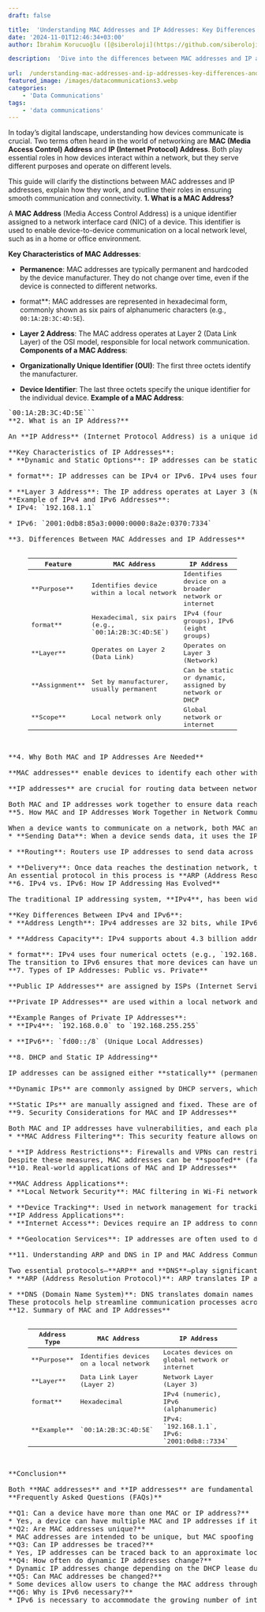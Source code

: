 ```yaml
---
draft: false

title:  'Understanding MAC Addresses and IP Addresses: Key Differences and Uses in Networking'
date: '2024-11-01T12:46:34+03:00'
author: İbrahim Korucuoğlu ([@siberoloji](https://github.com/siberoloji))

description:  'Dive into the differences between MAC addresses and IP addresses. Learn how they work, their importance in networking, and why both are essential for device identification.' 
 
url:  /understanding-mac-addresses-and-ip-addresses-key-differences-and-uses-in-networking/
featured_image: /images/datacommunications3.webp
categories:
    - 'Data Communications'
tags:
    - 'data communications'
---
```

In today’s digital landscape, understanding how devices communicate is crucial. Two terms often heard in the world of networking are **MAC (Media Access Control) Address** and **IP (Internet Protocol) Address**. Both play essential roles in how devices interact within a network, but they serve different purposes and operate on different levels.

This guide will clarify the distinctions between MAC addresses and IP addresses, explain how they work, and outline their roles in ensuring smooth communication and connectivity.
**1. What is a MAC Address?**

A **MAC Address** (Media Access Control Address) is a unique identifier assigned to a network interface card (NIC) of a device. This identifier is used to enable device-to-device communication on a local network level, such as in a home or office environment.

**Key Characteristics of MAC Addresses**:
* **Permanence**: MAC addresses are typically permanent and hardcoded by the device manufacturer. They do not change over time, even if the device is connected to different networks.

* format**: MAC addresses are represented in hexadecimal form, commonly shown as six pairs of alphanumeric characters (e.g., `00:1A:2B:3C:4D:5E`).

* **Layer 2 Address**: The MAC address operates at Layer 2 (Data Link Layer) of the OSI model, responsible for local network communication.
**Components of a MAC Address**:
* **Organizationally Unique Identifier (OUI)**: The first three octets identify the manufacturer.

* **Device Identifier**: The last three octets specify the unique identifier for the individual device.
**Example of a MAC Address**:
<!-- wp:code -->
<pre class="wp-block-code">`00:1A:2B:3C:4D:5E```
**2. What is an IP Address?**

An **IP Address** (Internet Protocol Address) is a unique identifier assigned to each device connected to a network. Unlike the MAC address, the IP address can change depending on the network it connects to, especially if it’s assigned dynamically.

**Key Characteristics of IP Addresses**:
* **Dynamic and Static Options**: IP addresses can be static (fixed) or dynamic (changing). Dynamic IPs are more common and are typically assigned by a DHCP (Dynamic Host Configuration Protocol) server.

* format**: IP addresses can be IPv4 or IPv6. IPv4 uses four groups of numbers separated by dots (e.g., `192.168.1.1`), while IPv6 uses a more complex format with alphanumeric characters separated by colons.

* **Layer 3 Address**: The IP address operates at Layer 3 (Network Layer) of the OSI model, allowing communication across different networks.
**Example of IPv4 and IPv6 Addresses**:
* IPv4: `192.168.1.1`

* IPv6: `2001:0db8:85a3:0000:0000:8a2e:0370:7334`

**3. Differences Between MAC Addresses and IP Addresses**
<!-- wp:table -->
<figure class="wp-block-table"><table class="has-fixed-layout"><thead><tr><th>Feature</th><th>MAC Address</th><th>IP Address</th></tr></thead><tbody><tr><td>**Purpose**</td><td>Identifies device within a local network</td><td>Identifies device on a broader network or internet</td></tr><tr><td>format**</td><td>Hexadecimal, six pairs (e.g., `00:1A:2B:3C:4D:5E`)</td><td>IPv4 (four groups), IPv6 (eight groups)</td></tr><tr><td>**Layer**</td><td>Operates on Layer 2 (Data Link)</td><td>Operates on Layer 3 (Network)</td></tr><tr><td>**Assignment**</td><td>Set by manufacturer, usually permanent</td><td>Can be static or dynamic, assigned by network or DHCP</td></tr><tr><td>**Scope**</td><td>Local network only</td><td>Global network or internet</td></tr></tbody></table></figure>
<!-- /wp:table -->
**4. Why Both MAC and IP Addresses Are Needed**

**MAC addresses** enable devices to identify each other within a local network. When data packets are sent between devices on the same network, MAC addresses ensure they reach the correct destination.

**IP addresses** are crucial for routing data between networks. For instance, in order for data to be sent across the internet or between different networks, IP addresses help locate the source and destination on a larger scale.

Both MAC and IP addresses work together to ensure data reaches its intended location efficiently. In a typical network communication process, data packets are addressed using an IP address but delivered to a specific device using its MAC address.
**5. How MAC and IP Addresses Work Together in Network Communication**

When a device wants to communicate on a network, both MAC and IP addresses are used to identify the sender and receiver accurately. Here’s how it works:
* **Sending Data**: When a device sends data, it uses the IP address to locate the destination network and the MAC address to identify the specific device within that network.

* **Routing**: Routers use IP addresses to send data across multiple networks, forwarding packets closer to their destination.

* **Delivery**: Once data reaches the destination network, the MAC address ensures the data packet is delivered to the exact device.
An essential protocol in this process is **ARP (Address Resolution Protocol)**. ARP helps convert IP addresses to MAC addresses so that data can be transmitted correctly across the network.
**6. IPv4 vs. IPv6: How IP Addressing Has Evolved**

The traditional IP addressing system, **IPv4**, has been widely used since the early days of networking. However, the growth in internet-connected devices led to a shortage of IPv4 addresses, prompting the development of **IPv6**.

**Key Differences Between IPv4 and IPv6**:
* **Address Length**: IPv4 addresses are 32 bits, while IPv6 addresses are 128 bits.

* **Address Capacity**: IPv4 supports about 4.3 billion addresses, whereas IPv6 can handle approximately 340 undecillion addresses.

* format**: IPv4 uses four numerical octets (e.g., `192.168.1.1`), while IPv6 uses eight alphanumeric groups separated by colons.
The transition to IPv6 ensures that more devices can have unique IP addresses, facilitating the growth of IoT (Internet of Things) devices and global internet expansion.
**7. Types of IP Addresses: Public vs. Private**

**Public IP Addresses** are assigned by ISPs (Internet Service Providers) for devices that need to connect to the internet. Public IPs are unique across the global network.

**Private IP Addresses** are used within a local network and are not accessible from the internet. They allow devices within a home or office network to communicate without requiring unique global IPs.

**Example Ranges of Private IP Addresses**:
* **IPv4**: `192.168.0.0` to `192.168.255.255`

* **IPv6**: `fd00::/8` (Unique Local Addresses)

**8. DHCP and Static IP Addressing**

IP addresses can be assigned either **statically** (permanently assigned) or **dynamically** (changing, based on demand).

**Dynamic IPs** are commonly assigned by DHCP servers, which automate the process of assigning IP addresses. This makes managing devices easier, particularly in large networks.

**Static IPs** are manually assigned and fixed. These are often used for devices that need a consistent address, such as servers, printers, or other network devices that require stability.
**9. Security Considerations for MAC and IP Addresses**

Both MAC and IP addresses have vulnerabilities, and each plays a role in network security measures:
* **MAC Address Filtering**: This security feature allows only specific MAC addresses to access a network. It’s commonly used in Wi-Fi networks to prevent unauthorized access.

* **IP Address Restrictions**: Firewalls and VPNs can restrict IP access, limiting communication-based on geographic location or network.
Despite these measures, MAC addresses can be **spoofed** (faked) to impersonate a device, while IP addresses can be **masked** using proxies or VPNs.
**10. Real-world applications of MAC and IP Addresses**

**MAC Address Applications**:
* **Local Network Security**: MAC filtering in Wi-Fi networks limits access to authorized devices.

* **Device Tracking**: Used in network management for tracking and monitoring devices within a network.
**IP Address Applications**:
* **Internet Access**: Devices require an IP address to connect to the internet.

* **Geolocation Services**: IP addresses are often used to determine the approximate location of a device for tailored services, such as local content.

**11. Understanding ARP and DNS in IP and MAC Address Communication**

Two essential protocols—**ARP** and **DNS**—play significant roles in facilitating smooth communication using IP and MAC addresses:
* **ARP (Address Resolution Protocol)**: ARP translates IP addresses into MAC addresses, enabling data transfer on local networks.

* **DNS (Domain Name System)**: DNS translates domain names into IP addresses, making it easier for users to navigate the internet without memorizing numerical addresses.
These protocols help streamline communication processes across networks, ensuring that data packets reach their correct destinations.
**12. Summary of MAC and IP Addresses**
<!-- wp:table -->
<figure class="wp-block-table"><table class="has-fixed-layout"><thead><tr><th>Address Type</th><th>MAC Address</th><th>IP Address</th></tr></thead><tbody><tr><td>**Purpose**</td><td>Identifies devices on a local network</td><td>Locates devices on global network or internet</td></tr><tr><td>**Layer**</td><td>Data Link Layer (Layer 2)</td><td>Network Layer (Layer 3)</td></tr><tr><td>format**</td><td>Hexadecimal</td><td>IPv4 (numeric), IPv6 (alphanumeric)</td></tr><tr><td>**Example**</td><td>`00:1A:2B:3C:4D:5E`</td><td>IPv4: `192.168.1.1`, IPv6: `2001:0db8::7334`</td></tr></tbody></table></figure>
<!-- /wp:table -->
**Conclusion**

Both **MAC addresses** and **IP addresses** are fundamental to modern networking, playing distinct roles in device identification and data routing. While MAC addresses ensure devices are correctly identified on a local level, IP addresses enable broader communication across networks. Together, these identifiers facilitate the seamless exchange of information, keeping the digital world connected and operational.
**Frequently Asked Questions (FAQs)**

**Q1: Can a device have more than one MAC or IP address?**
* Yes, a device can have multiple MAC and IP addresses if it has multiple network interfaces, such as Ethernet and Wi-Fi.
**Q2: Are MAC addresses unique?**
* MAC addresses are intended to be unique, but MAC spoofing can create duplicate addresses on the network.
**Q3: Can IP addresses be traced?**
* Yes, IP addresses can be traced back to an approximate location, usually the region or city, but not an exact address.
**Q4: How often do dynamic IP addresses change?**
* Dynamic IP addresses change depending on the DHCP lease duration, which varies by network configuration.
**Q5: Can MAC addresses be changed?**
* Some devices allow users to change the MAC address through a process called MAC spoofing, often used for privacy reasons.
**Q6: Why is IPv6 necessary?**
* IPv6 is necessary to accommodate the growing number of internet-connected devices, as IPv4 addresses are running out.

